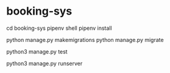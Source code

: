 # booking-sys

cd booking-sys
pipenv shell
pipenv install 

python manage.py makemigrations
python manage.py migrate

python3 manage.py test

python3 manage.py runserver